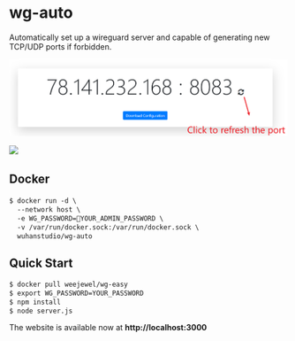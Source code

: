 # wg-auto

Automatically set up a wireguard server and capable of generating new TCP/UDP ports if forbidden.

![](demo.png)

![](https://raw.githubusercontent.com/WeeJeWel/wg-easy/master/assets/screenshot.png)

## Docker

```
$ docker run -d \
  --network host \
  -e WG_PASSWORD=🚨YOUR_ADMIN_PASSWORD \
  -v /var/run/docker.sock:/var/run/docker.sock \
  wuhanstudio/wg-auto
```

## Quick Start

```
$ docker pull weejewel/wg-easy
$ export WG_PASSWORD=YOUR_PASSWORD
$ npm install
$ node server.js
```

The website is available now at **http://localhost:3000**

